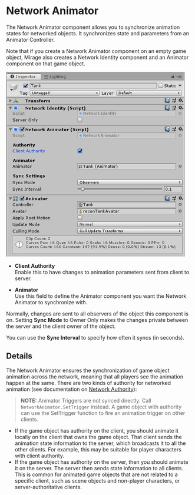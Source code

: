 # Network Animator

The Network Animator component allows you to synchronize animation states for networked objects. It synchronizes state and parameters from an Animator Controller.

Note that if you create a Network Animator component on an empty game object, Mirage also creates a Network Identity component and an Animator component on that game object.

![The Network Animator component in the Inspector window](/img/components/NetworkAnimatorComponent.png)

-   **Client Authority**  
    Enable this to have changes to animation parameters sent from client to server.

-   **Animator**  
    Use this field to define the Animator component you want the Network Animator to synchronize with.

Normally, changes are sent to all observers of the object this component is on.  Setting **Sync Mode** to Owner Only makes the changes private between the server and the client owner of the object.

You can use the **Sync Interval** to specify how often it syncs (in seconds).

## Details

The Network Animator ensures the synchronization of game object animation across the network, meaning that all players see the animation happen at the same. There are two kinds of authority for networked animation (see documentation on [Network Authority](/docs/guides/authority)):

>   **NOTE:** Animator Triggers are not synced directly. Call `NetworkAnimator.SetTrigger` instead. A game object with authority can use the SetTrigger function to fire an animation trigger on other clients.

-   If the game object has authority on the client, you should animate it locally on the client that owns the game object. That client sends the animation state information to the server, which broadcasts it to all the other clients. For example, this may be suitable for player characters with client authority.
-   If the game object has authority on the server, then you should animate it on the server. The server then sends state information to all clients. This is common for animated game objects that are not related to a specific client, such as scene objects and non-player characters, or server-authoritative clients.
